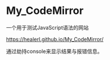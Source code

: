 # My_CodeMirror

一个用于测试JavaScript语法的网站

 https://healerl.github.io/My_CodeMirror/
 
通过劫持console来显示结果与报错信息。
